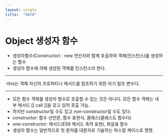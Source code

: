 ```yaml
---
layout: single
title:  "DAY8"
---
```


# Object 생성자 함수

- 생성자함수(Constructor) : new 연산자와 함께 호출하여 객체(인스턴스)를 생성하는 함수
- 생성자 함수에 의해 생성된 객체를 인스턴스라 한다.

---

-this는 객체 자신의 프로퍼티나 메서드를 참조하기 위한 자기 참조 변수다.

---

- 모든 함수 객체를 생성자 함수로 호출할 수 있는 것은 아니다. 모든 함수 객체는 내부 메서드 [[ call ]]을 갖고 있어 호출 가능.
- 하지만 constructor일 수도 있고 non-constructor일 수도 있다.
- constructor: 함수 선언문, 함수 표현식, 클래스(클래스도 함수다)
- ono-constructor: 메서드(ES6 메서드 축약 표현), 화살표 함수
- 생성자 함수는 일반적으로 첫 문자를 대문자로 기술하는 파스칼 케이스로 명명.
